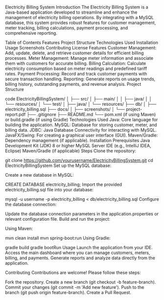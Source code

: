 Electricity Billing System
Introduction
The Electricity Billing System is a Java-based application developed to streamline and enhance the management of electricity billing operations. By integrating with a MySQL database, this system provides robust features for customer management, meter tracking, billing calculations, payment processing, and comprehensive reporting.

Table of Contents
Features
Project Structure
Technologies Used
Installation
Usage
Screenshots
Contributing
License
Features
Customer Management: Add, update, delete, and retrieve customer details for efficient billing processes.
Meter Management: Manage meter information and associate them with customers for accurate billing.
Billing Calculation: Calculate electricity consumption based on meter readings and predefined tariff rates.
Payment Processing: Record and track customer payments with secure transaction handling.
Reporting: Generate reports on usage trends, billing history, outstanding payments, and revenue analysis.
Project Structure

code
ElectricityBillingSystem/
│
├── src/
│   ├── main/
│   │   ├── java/
│   │   └── resources/
│   └── test/
│       ├── java/
│       └── resources/
├── db/
│   ├── electricity_billing.sql
├── docs/
│   ├── screenshots/
│   └── project-report.pdf
├── .gitignore
├── README.md
└── pom.xml (if using Maven) or build.gradle (if using Gradle)
Technologies Used
Java: Core language for building the application.
MySQL: Database for storing customer, meter, and billing data.
JDBC: Java Database Connectivity for interacting with MySQL.
JavaFX/Swing: For creating a graphical user interface (GUI).
Maven/Gradle: Dependency management (if applicable).
Installation
Prerequisites
Java Development Kit (JDK) 8 or higher
MySQL Server
IDE (e.g., IntelliJ IDEA, Eclipse)
Maven/Gradle (if applicable)
Steps
Clone the repository:

git clone https://github.com/yourusername/ElectricityBillingSystem.git
cd ElectricityBillingSystem
Set up the MySQL database:

Create a new database in MySQL:

CREATE DATABASE electricity_billing;
Import the provided electricity_billing.sql file into your database:

mysql -u username -p electricity_billing < db/electricity_billing.sql
Configure the database connection:

Update the database connection parameters in the application.properties or relevant configuration file.
Build and run the project:

Using Maven:

mvn clean install
mvn spring-boot:run
Using Gradle:

gradle build
gradle bootRun
Usage
Launch the application from your IDE.
Access the main dashboard where you can manage customers, meters, billing, and payments.
Generate reports and analyze data directly from the application.

Contributing
Contributions are welcome! Please follow these steps:

Fork the repository.
Create a new branch (git checkout -b feature-branch).
Commit your changes (git commit -m 'Add new feature').
Push to the branch (git push origin feature-branch).
Create a Pull Request.
